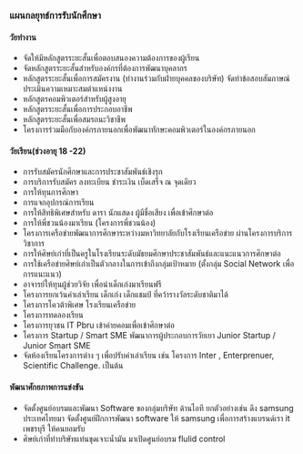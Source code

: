 ### แผนกลยุทธ์การรับนักศึกษา
#### วัยทำงาน
* จัดให้มีหลักสูตรระยะสั้นเพื่อตอบสนองความต้องการของผู้เรียน
* จัดหลักสูตรระยะสั้นสำหรับองค์กรที่ต้องการพัฒนาบุคลากร
* หลักสูตรระยะสั้นเพื่อการสมัครงาน (ทำงานร่วมกับฝ่ายบุคคลของบริษัท) จัดทำข้อสอบสัมภาษณ์ ประเมินความเหมาะสมตำแหน่งงาน
* หลักสูตรคอมพิวเตอร์สำหรับผู้สูงอายุ
* หลักสูตรระยะสั้นเพื่อการประกอบอาชีพ
* หลักสูตรระยะสั้นเพื่อสมรถนะวิชาชีพ
* โครงการร่วมมือกับองค์กรภายนอกเพื่อพัฒนาทักษะคอมพิวเตอร์ในองค์กรภายนอก


#### วัยเรียน(ช่วงอายุ 18 -22)
* การรับสมัครนักศึกษาและการประชาสัมพันธ์เชิงรุก
* การบริการรับสมัคร ลงทะเบียน ชำระเงิน เบ็ดเสร็จ ณ จุดเดียว
* การให้ทุนการศึกษา
* การแจกอุปกรณ์การเรียน
* การให้สิทธิพิเศษสำหรับ ดารา นักแสดง ผู้มีชื่อเสียง เพื่อเข้าศึกษาต่อ
* การให้พี่ชวนน้องมาเรียน (โครงการพี่ชวนน้อง)
* โครงการเครือข่ายพัฒนาการศึกษาระหว่างมหาวิทยาลัยกับโรงเรียนเครือข่าย ผ่านโครงการบริการวิชาการ
* การให้ศิษย์เก่าที่เป็นครูในโรงเรียนระดับมัธยมศึกษาประชาสัมพันธ์และแนะแนวการศึกษาต่อ
* การใช้เครือข่ายศิษย์เก่าเป็นตัวกลางในการเข้าถึงกลุ่มเป้าหมาย (ตั้งกลุ่ม Social Network เพื่อการแนะแนว)
* อาจารย์ให้ทุนผู้ช่วยวิจัย เพื่อนำเด็กเก่งมาเรียนฟรี
* โครงการยกเว้นค่าเล่าเรียน เด็กเก่ง เด็กแชมป์ ที่คว้ารางวัลระดับชาติมาได้
* โครงการโควต้าพิเศษ โรงเรียนเครือข่าย
* โครงการทดลองเรียน
* โครงการยุวชน IT Pbru เข้าค่ายคอมเพื่อเข้าศึกษาต่อ
* โครงการ Startup / Smart SME พัฒนาการผู้ประกอบการวัยเยา Junior Startup / Junior Smart SME
* จัดห้องเรียนโครงการต่าง ๆ เพื่อปรับค่าเล่าเรียน เช่น โครงการ Inter , Enterprenuer, Scientific Challenge. เป็นต้น

#### พัฒนาศักยภาพการแข่งขัน
* จัดตั้งศูนย์อบรมและพัฒนา Software ของกลุ่มบริษัท ด้านไอที ยกตัวอย่างเช่น ดึง samsung ประเทศไทยมา จัดตั้งศูนย์ฝึกการพัฒนา software ให้ samsung เพื่อการสร้างแบรนด์เรา it เพชรบุรี ให้คนยอมรับ
* ศิษย์เก่าที่ทำบริษัทแท่นขุดเจาะน้ำมัน  มาเปิดศูนย์อบรม flulid control
